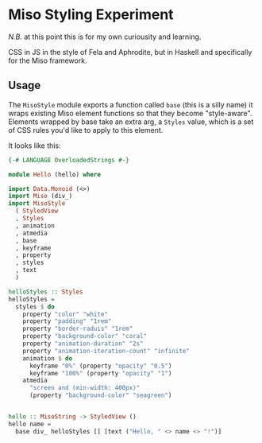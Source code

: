# Miso Styling Experiment

*N.B.* at this point this is for my own curiousity and learning.

CSS in JS in the style of Fela and Aphrodite, but in Haskell and specifically for the Miso framework.

## Usage

The `MisoStyle` module exports a function called `base` (this is a silly name) it wraps existing Miso element functions so that they become "style-aware". Elements wrapped by base take an extra arg, a `Styles` value, which is a set of CSS rules you'd like to apply to this element.

It looks like this:

```haskell
{-# LANGUAGE OverloadedStrings #-}

module Hello (hello) where

import Data.Monoid (<>)
import Miso (div_)
import MisoStyle
  ( StyledView
  , Styles
  , animation
  , atmedia
  , base
  , keyframe
  , property
  , styles
  , text
  )

helloStyles :: Styles
helloStyles =
  styles $ do
    property "color" "white"
    property "padding" "1rem"
    property "border-raduis" "1rem"
    property "background-color" "coral"
    property "animation-duration" "2s"
    property "animation-iteration-count" "infinite"
    animation $ do
      keyframe "0%" (property "opacity" "0.5")
      keyframe "100%" (property "opacity" "1")
    atmedia
      "screen and (min-width: 400px)"
      (property "background-color" "seagreen")


hello :: MisoString -> StyledView ()
hello name =
  base div_ helloStyles [] [text ("Hello, " <> name <> "!")]
```
